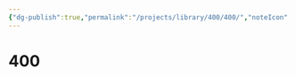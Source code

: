 ```yaml
---
{"dg-publish":true,"permalink":"/projects/library/400/400/","noteIcon":"0","created":"2024-01-24T15:24:09.124+09:00","updated":"2024-01-26T17:59:51.419+09:00"}
---
```



# 400

